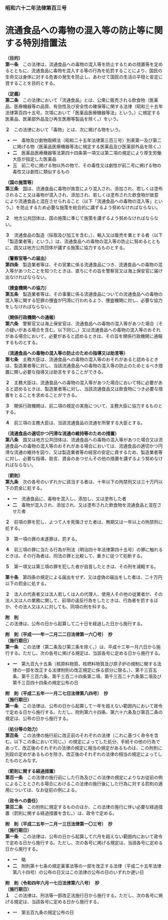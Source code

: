 ### 昭和六十二年法律第百三号  
# 流通食品への毒物の混入等の防止等に関する特別措置法  
  
**（目的）**  
**第一条**　この法律は、流通食品への毒物の混入等を防止するための措置等を定めるとともに、流通食品に毒物を混入する等の行為を処罰することにより、国民の生命又は身体に対する危害の発生を防止し、あわせて国民の生活の平穏と安定に資することを目的とする。  
  
**（定義）**  
**第二条**　この法律において「流通食品」とは、公衆に販売される飲食物（医薬品、医療機器等の品質、有効性及び安全性の確保等に関する法律（昭和三十五年法律第百四十五号。次項において「医薬品医療機器等法」という。）に規定する医薬品、医薬部外品及び再生医療等製品を除く。）をいう。  
  
**２**　この法律において「毒物」とは、次に掲げる物をいう。  
* **一**　毒物及び劇物取締法（昭和二十五年法律第三百三号）別表第一及び第二に掲げる物（医薬品医療機器等法に規定する医薬品及び医薬部外品を除く。）  
* **二**　医薬品医療機器等法第四十四条第一項又は第二項の規定により厚生労働大臣が指定した医薬品  
* **三**　前二号に掲げる物以外の物で、その毒性又は劇性が前二号に掲げる物の毒性又は劇性に類似するもの  
  
**（国の施策等）**  
**第三条**　国は、流通食品に毒物が故意により混入され、添加され、若しくは塗布されること又は毒物が混入され、添加され、若しくは塗布された飲食物が故意により流通食品と混在させられること（以下「流通食品への毒物の混入等」という。）を防止するため必要な施策を総合的に講ずるよう努めなければならない。  
  
**２**　地方公共団体は、国の施策に準じて施策を講ずるよう努めなければならない。  
  
**３**　流通食品の製造（採取及び加工を含む。）、輸入又は販売を業とする者（以下「製造業者等」という。）は、流通食品への毒物の混入等の防止に努めるとともに、国又は地方公共団体が講ずる施策に協力するものとする。  
  
**（警察官等への届出）**  
**第四条**　製造業者等は、その営業に係る流通食品につき、流通食品への毒物の混入等があつたことを知つたときは、直ちにその旨を警察官又は海上保安官に届け出なければならない。  
  
**（捜査機関への協力）**  
**第五条**　製造業者等は、その事業に係る流通食品についての流通食品への毒物の混入等に関する犯罪の捜査が円滑に行われるよう、捜査機関に対し、必要な協力をしなければならない。  
  
**（関係行政機関への通報）**  
**第六条**　警察官又は海上保安官は、流通食品への毒物の混入等があつた場合（その疑いがある場合を含む。以下同じ。）又は流通食品への毒物の混入等のおそれがある場合において、必要があると認めるときは、その旨を関係行政機関に通報するものとする。  
  
**（流通食品への毒物の混入等の防止のための指導又は助言等）**  
**第七条**　主務大臣は、流通食品への毒物の混入等のおそれがあると認めるときは、製造業者等に対し、当該流通食品への毒物の混入等の防止のためとるべき措置に関し必要な指導又は助言をすることができる。  
  
**２**　主務大臣は、流通食品への毒物の混入等があつた場合において特に必要があると認めるときは、製造業者等に対し、当該流通食品又は飲食物につき必要な措置をとることを求めることができる。  
  
**３**　関係行政機関は、前二項の規定の実施について、主務大臣に協力するものとする。  
  
**４**　前三項の主務大臣は、当該流通食品の流通を所掌する大臣とする。  
  
**（流通食品の適切かつ円滑な流通の維持等のための措置）**  
**第八条**　国又は地方公共団体は、流通食品への毒物の混入等があつた場合又は流通食品への毒物の混入等のおそれがある場合においては、流通食品の適切かつ円滑な流通の維持を図り、又は製造業者等の経営の安定に資するため、製造業者等に対し、必要な指導、助言、資金のあつせんその他の措置を講ずるよう努めなければならない。  
  
**（罰則）**  
**第九条**　次の各号のいずれかに該当する者は、十年以下の拘禁刑又は三十万円以下の罰金に処する。  
* **一**　流通食品に、毒物を混入し、添加し、又は塗布した者  
* **二**　毒物が混入され、添加され、又は塗布された飲食物を流通食品と混在させた者  
  
**２**　前項の罪を犯し、よつて人を死傷させた者は、無期又は一年以上の拘禁刑に処する。  
  
**３**　第一項の罪の未遂罪は、罰する。  
  
**４**　前三項の罪に当たる行為が刑法（明治四十年法律第四十五号）の罪に触れるときは、その行為者は、同法の罪と比較して、重きに従つて処断する。  
  
**５**　第一項又は第三項の罪を犯した者が自首したときは、その刑を減軽する。  
  
**第十条**　第四条の規定による届出をせず、又は虚偽の届出をした者は、二十万円以下の罰金に処する。  
  
**２**　法人の代表者又は法人若しくは人の代理人、使用人その他の従業者が、その法人又は人の業務に関して、前項の違反行為をしたときは、行為者を罰するほか、その法人又は人に対しても、同項の刑を科する。  
  
**附　則**  
この法律は、公布の日から起算して二十日を経過した日から施行する。  
  
**附　則（平成一一年一二月二二日法律第一六〇号）　抄**  
**（施行期日）**  
**第一条**　この法律（第二条及び第三条を除く。）は、平成十三年一月六日から施行する。ただし、次の各号に掲げる規定は、当該各号に定める日から施行する。  
* **一**　第九百九十五条（核原料物質、核燃料物質及び原子炉の規制に関する法律の一部を改正する法律附則の改正規定に係る部分に限る。）、第千三百五条、第千三百六条、第千三百二十四条第二項、第千三百二十六条第二項及び第千三百四十四条の規定公布の日  
  
**附　則（平成二五年一一月二七日法律第八四号）　抄**  
**（施行期日）**  
**第一条**　この法律は、公布の日から起算して一年を超えない範囲内において政令で定める日から施行する。ただし、附則第六十四条、第六十六条及び第百二条の規定は、公布の日から施行する。  
  
**（処分等の効力）**  
**第百条**　この法律の施行前に改正前のそれぞれの法律（これに基づく命令を含む。以下この条において同じ。）の規定によってした処分、手続その他の行為であって、改正後のそれぞれの法律の規定に相当の規定があるものは、この附則に別段の定めがあるものを除き、改正後のそれぞれの法律の相当の規定によってしたものとみなす。  
  
**（罰則に関する経過措置）**  
**第百一条**　この法律の施行前にした行為及びこの法律の規定によりなお従前の例によることとされる場合におけるこの法律の施行後にした行為に対する罰則の適用については、なお従前の例による。  
  
**（政令への委任）**  
**第百二条**　この附則に規定するもののほか、この法律の施行に伴い必要な経過措置（罰則に関する経過措置を含む。）は、政令で定める。  
  
**附　則（平成二五年一二月一三日法律第一〇三号）　抄**  
**（施行期日）**  
**第一条**　この法律は、公布の日から起算して六月を超えない範囲内において政令で定める日から施行する。ただし、次の各号に掲げる規定は、当該各号に定める日から施行する。  
* **一**　略  
* **二**　附則第十七条の規定薬事法等の一部を改正する法律（平成二十五年法律第八十四号）の公布の日又はこの法律の公布の日のいずれか遅い日  
  
**附　則（令和四年六月一七日法律第六八号）　抄**  
**（施行期日）**  
**１**　この法律は、刑法等一部改正法施行日から施行する。ただし、次の各号に掲げる規定は、当該各号に定める日から施行する。  
* **一**　第五百九条の規定公布の日  
  
